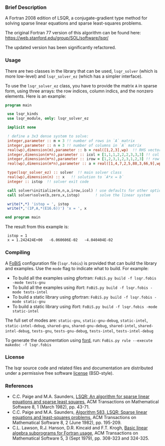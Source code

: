 ### Brief Description

A Fortran 2008 edition of LSQR, a conjugate-gradient type method for solving sparse linear equations and sparse least-squares problems.

The original Fortran 77 version of this algorithm can be found here: https://web.stanford.edu/group/SOL/software/lsqr/

The updated version has been significantly refactored.

### Usage

There are two classes in the library that can be used, `lsqr_solver` (which is more low-level) and `lsqr_solver_ez` (which has a simpler interface).

To use the `lsqr_solver_ez` class, you have to provide the matrix `A` in sparse form, using three arrays: the row indices, column indics, and the nonzero elements.  Here is an example:

```fortran
program main

 use lsqr_kinds
 use lsqr_module, only: lsqr_solver_ez

 implicit none

 ! define a 3x3 dense system to solve:
 integer,parameter :: m = 3 !! number of rows in `A` matrix
 integer,parameter :: n = 3 !! number of columns in `A` matrix
 real(wp),dimension(m),parameter :: b = real([1,2,3],wp)  !! RHS vector
 integer,dimension(m*n),parameter :: icol = [1,1,1,2,2,2,3,3,3] !! col indices of nonzero elements of `A`
 integer,dimension(m*n),parameter :: irow = [1,2,3,1,2,3,1,2,3] !! row indices of nonzero elements of `A`
 real(wp),dimension(m*n),parameter :: a = real([1,4,7,2,5,88,3,66,9],wp)  !! nonzero elements of `A`

 type(lsqr_solver_ez) :: solver  !! main solver class
 real(wp),dimension(n) :: x   !! solution to `A*x = b`
 integer :: istop  !! solver exit code

 call solver%initialize(m,n,a,irow,icol) ! use defaults for other optional inputs
 call solver%solve(b,zero,x,istop)       ! solve the linear system

 write(*,*) 'istop = ', istop
 write(*,'(1P,A,*(E16.6))') 'x = ', x

end program main
```

The result from this example is:

```
 istop = 1
 x = 1.242424E+00   -6.060606E-02   -4.040404E-02
```

### Compiling

A [FoBiS](https://github.com/szaghi/FoBiS) configuration file (`lsqr.fobis`) is provided that can build the library and examples. Use the `mode` flag to indicate what to build. For example:

  * To build all the examples using gfortran: `FoBiS.py build -f lsqr.fobis -mode tests-gnu`
  * To build all the examples using ifort: `FoBiS.py build -f lsqr.fobis -mode tests-intel`
  * To build a static library using gfortran: `FoBiS.py build -f lsqr.fobis -mode static-gnu`
  * To build a static library using ifort: `FoBiS.py build -f lsqr.fobis -mode static-intel`

  The full set of modes are: `static-gnu`, `static-gnu-debug`, `static-intel`, `static-intel-debug`, `shared-gnu`, `shared-gnu-debug`, `shared-intel`, `shared-intel-debug`, `tests-gnu`, `tests-gnu-debug`, `tests-intel`, `tests-intel-debug`

  To generate the documentation using [ford](https://github.com/Fortran-FOSS-Programmers/ford), run: ```FoBis.py rule --execute makedoc -f lsqr.fobis```

### License

The lsqr source code and related files and documentation are distributed under a permissive free software [license](https://github.com/jacobwilliams/LSQR/blob/master/LICENSE.txt) (BSD-style).


### References

* C.C. Paige and M.A. Saunders,  [LSQR: An algorithm for sparse linear equations and sparse least squares](https://stanford.edu/group/SOL/software/lsqr/lsqr-toms82a.pdf), ACM Transactions on Mathematical Software 8, 1 (March 1982), pp. 43-71.
* C.C. Paige and M.A. Saunders,  [Algorithm 583, LSQR: Sparse linear equations and least-squares problems](https://web.stanford.edu/group/SOL/software/lsqr/lsqr-toms82b.pdf), ACM Transactions on Mathematical Software 8, 2 (June 1982), pp. 195-209.
* C.L. Lawson, R.J. Hanson, D.R. Kincaid and F.T. Krogh, [Basic linear algebra subprograms for Fortran usage](https://dl.acm.org/citation.cfm?id=355847), ACM Transactions on Mathematical Software 5, 3 (Sept 1979), pp. 308-323 and 324-325.